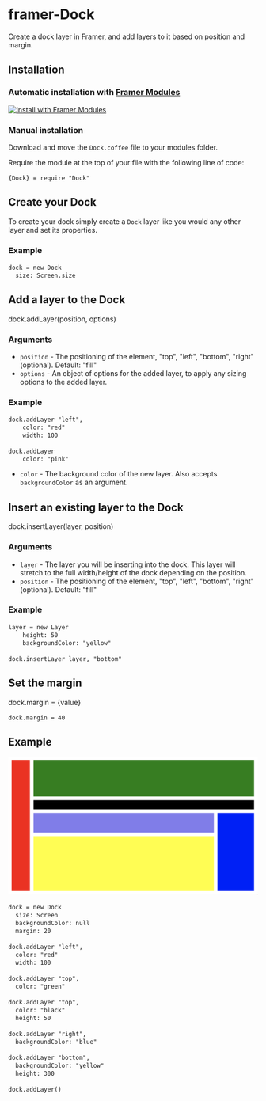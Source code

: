 # framer-Dock
Create a dock layer in Framer, and add layers to it based on position and margin.

## Installation

### Automatic installation with [Framer Modules](https://www.framermodules.com/)

<a href='https://open.framermodules.com/dock'>
    <img alt='Install with Framer Modules'
    src='https://www.framermodules.com/assets/badge@2x.png' width='160' height='40' />
</a>

### Manual installation

Download and move the <code>Dock.coffee</code> file to your modules folder.

Require the module at the top of your file with the following line of code:

```
{Dock} = require "Dock"
```

## Create your Dock

To create your dock simply create a <code>Dock</code> layer like you would any other layer and set its properties.

### Example

```
dock = new Dock
  size: Screen.size
```

## Add a layer to the Dock

dock.addLayer(position, options)

### Arguments

* <code>position</code> - The positioning of the element, "top", "left", "bottom", "right" (optional). Default: "fill"
* <code>options</code> - An object of options for the added layer, to apply any sizing options to the added layer.

### Example

```
dock.addLayer "left",
	color: "red"
	width: 100

dock.addLayer
	color: "pink"
```

* <code>color</code> - The background color of the new layer. Also accepts <code>backgroundColor</code> as an argument.

## Insert an existing layer to the Dock

dock.insertLayer(layer, position)

### Arguments

* <code>layer</code> - The layer you will be inserting into the dock. This layer will stretch to the full width/height of the dock depending on the position.
* <code>position</code> - The positioning of the element, "top", "left", "bottom", "right" (optional). Default: "fill"

### Example

```
layer = new Layer
	height: 50
	backgroundColor: "yellow"

dock.insertLayer layer, "bottom"
```

## Set the margin

dock.margin = {value}

```
dock.margin = 40
```

## Example

![Example](Example.png)

```
dock = new Dock
  size: Screen
  backgroundColor: null
  margin: 20

dock.addLayer "left",
  color: "red"
  width: 100

dock.addLayer "top",
  color: "green"

dock.addLayer "top",
  color: "black"
  height: 50

dock.addLayer "right",
  backgroundColor: "blue"

dock.addLayer "bottom",
  backgroundColor: "yellow"
  height: 300

dock.addLayer()